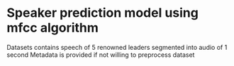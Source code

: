 # Speaker prediction model using mfcc algorithm 
Datasets contains speech of 5 renowned leaders segmented into audio of 1 second
Metadata is provided if not willing to preprocess dataset
